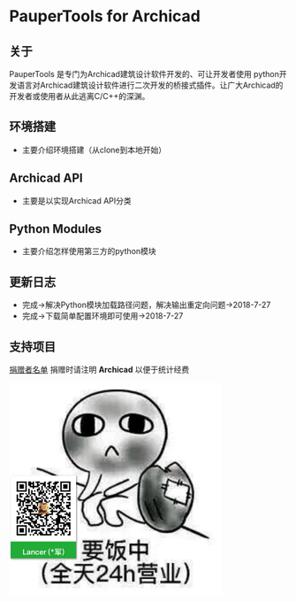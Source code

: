 # PauperTools for Archicad

## 关于

PauperTools 是专门为Archicad建筑设计软件开发的、可让开发者使用
python开发语言对Archicad建筑设计软件进行二次开发的桥接式插件。让广大Archicad的开发者或使用者从此逃离C/C++的深渊。

## 环境搭建

* 主要介绍环境搭建（从clone到本地开始） 

## Archicad API

* 主要是以实现Archicad API分类

## Python Modules

* 主要介绍怎样使用第三方的python模块

## 更新日志

* 完成->解决Python模块加载路径问题，解决输出重定向问题->2018-7-27
* 完成->下载简单配置环境即可使用->2018-7-27

## 支持项目

[捐赠者名单](Donation/Donor.md) 捐赠时请注明 **Archicad** 以便于统计经费

<img src="Imgs/wechat_donation.jpg" width="384px" height="384px" />


